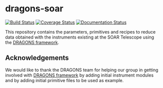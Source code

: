 # dragons-soar 
[![Build Status](https://travis-ci.org/soar-telescope/dragons-soar.svg?branch=auto_test)](https://travis-ci.org/soar-telescope/dragons-soar) 
[![Coverage Status](https://coveralls.io/repos/github/soar-telescope/dragons-soar/badge.svg?branch=master)](https://coveralls.io/github/soar-telescope/dragons-soar?branch=master) 
[![Documentation Status](https://readthedocs.org/projects/dragons-soar/badge/?version=latest)](http://dragons-soar.readthedocs.io/en/latest/?badge=latest)


This repository contains the parameters, primitives and recipes to 
reduce data obtained with the instruments existing at the SOAR 
Telescope using the 
[DRAGONS framework](https://github.com/GeminiDRSoftware/DRAGONS).

## Acknowledgements

We would like to thank the DRAGONS team for helping our group in getting
involved with [DRAGONS framework](https://github.com/GeminiDRSoftware/DRAGONS)
by adding initial instrument modules and by adding initial primitive 
files to be used as example.
